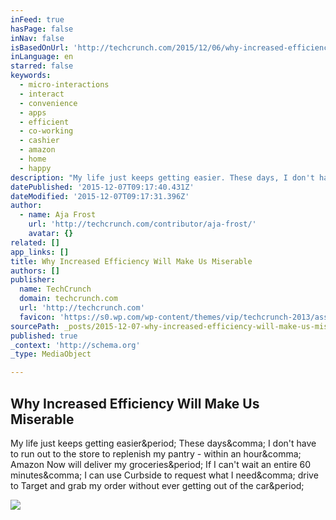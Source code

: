```yaml
---
inFeed: true
hasPage: false
inNav: false
isBasedOnUrl: 'http://techcrunch.com/2015/12/06/why-increased-efficiency-will-make-us-miserable/'
inLanguage: en
starred: false
keywords:
  - micro-interactions
  - interact
  - convenience
  - apps
  - efficient
  - co-working
  - cashier
  - amazon
  - home
  - happy
description: "My life just keeps getting easier. These days, I don't have to run out to the store to replenish my pantry - within an hour, Amazon Now will deliver my groceries. If I can't wait an entire 60 minutes, I can use Curbside to request what I need, drive to Target and grab my order without ever getting out of the car."
datePublished: '2015-12-07T09:17:40.431Z'
dateModified: '2015-12-07T09:17:31.396Z'
author:
  - name: Aja Frost
    url: 'http://techcrunch.com/contributor/aja-frost/'
    avatar: {}
related: []
app_links: []
title: Why Increased Efficiency Will Make Us Miserable
authors: []
publisher:
  name: TechCrunch
  domain: techcrunch.com
  url: 'http://techcrunch.com'
  favicon: 'https://s0.wp.com/wp-content/themes/vip/techcrunch-2013/assets/images/favicon.ico'
sourcePath: _posts/2015-12-07-why-increased-efficiency-will-make-us-miserable.md
published: true
_context: 'http://schema.org'
_type: MediaObject

---
```

<article style=""><h1>Why Increased Efficiency Will Make Us Miserable</h1><p>My life just keeps getting easier&amp;period; These days&amp;comma; I don't have to run out to the store to replenish my pantry - within an hour&amp;comma; Amazon Now will deliver my groceries&amp;period; If I can't wait an entire 60 minutes&amp;comma; I can use Curbside to request what I need&amp;comma; drive to Target and grab my order without ever getting out of the car&amp;period;</p><img src="https://tctechcrunch2011.files.wordpress.com/2015/12/paranoid.jpg?w=764&amp;h=400&amp;crop=1" /></article>